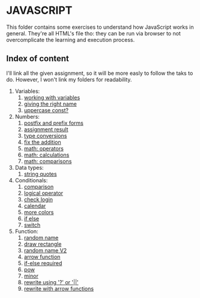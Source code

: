 # JAVASCRIPT
  This folder contains some exercises to understand how JavaScript works in general. 
  They're all HTML's file tho: they can be run via browser to not overcomplicate the learning and execution process.  
  

## Index of content
I'll link all the given assignment, so it will be more easly to follow the taks to do. However, I won't link my folders for readability.  
1. Variables:
    1. [working with variables](https://javascript.info/task/hello-variables)
    2. [giving the right name](https://javascript.info/task/declare-variables)
    3. [uppercase const?](https://javascript.info/task/uppercast-constant)
2. Numbers:
    1. [postfix and prefix forms](https://javascript.info/task/increment-order)
    2. [assignment result](https://javascript.info/task/assignment-result)
    3. [type conversions](https://javascript.info/task/primitive-conversions-questions)
    4. [fix the addition](https://javascript.info/task/fix-prompt)
    5. [math: operators](https://developer.mozilla.org/en-US/docs/Learn/JavaScript/First_steps/Test_your_skills:_Math#math_1)
    6. [math: calculations](https://developer.mozilla.org/en-US/docs/Learn/JavaScript/First_steps/Test_your_skills:_Math#math_2)
    7. [math: comparisons](https://developer.mozilla.org/en-US/docs/Learn/JavaScript/First_steps/Test_your_skills:_Math#math_3)
3. Data types:
    1. [string quotes](https://javascript.info/task/string-quotes)
4. Conditionals:
    1. [comparison](https://javascript.info/task/comparison-questions)
    2. [logical operator](https://javascript.info/logical-operators#tasks)
    3. [check login](https://javascript.info/task/check-login)
    4. [calendar](https://developer.mozilla.org/en-US/docs/Learn/JavaScript/Building_blocks/conditionals#active_learning_a_simple_calendar)
    5. [more colors](https://developer.mozilla.org/en-US/docs/Learn/JavaScript/Building_blocks/conditionals#active_learning_more_color_choices)
    6. [if else](https://javascript.info/ifelse#tasks)
    7. [switch](https://javascript.info/switch#tasks)
5. Function:
    1. [random name](https://developer.mozilla.org/en-US/docs/Learn/JavaScript/Building_blocks/Test_your_skills:_Functions#functions_1)
    2. [draw rectangle](https://developer.mozilla.org/en-US/docs/Learn/JavaScript/Building_blocks/Test_your_skills:_Functions#functions_2)
    3. [random name V2](https://developer.mozilla.org/en-US/docs/Learn/JavaScript/Building_blocks/Test_your_skills:_Functions#functions_3)
    4. [arrow function](https://developer.mozilla.org/en-US/docs/Learn/JavaScript/Building_blocks/Test_your_skills:_Functions#functions_4)
    5. [if-else required](https://javascript.info/task/if-else-required)
    6. [pow](https://javascript.info/task/pow)
    7. [minor](https://javascript.info/task/min)
    8. [rewrite using '?' or '||'](https://javascript.info/task/rewrite-function-question-or)
    9. [rewrite with arrow functions](https://javascript.info/arrow-functions-basics#rewrite-with-arrow-functions)
